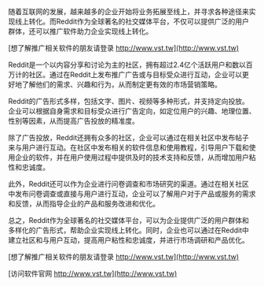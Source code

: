 随着互联网的发展，越来越多的企业开始将业务拓展至线上，并寻求各种途径来实现线上转化。而Reddit作为全球著名的社交媒体平台，不仅可以提供广泛的用户群体，还可以推广软件助力企业实现线上转化。

[想了解推广相关软件的朋友请登录 http://www.vst.tw](http://www.vst.tw)

Reddit是一个以内容分享和讨论为主的社区，拥有超过2.4亿个活跃用户和数以百万计的社区。通过在Reddit上发布推广广告或与目标受众进行互动，企业可以更好地了解他们的需求、兴趣和行为，从而制定更有效的市场营销策略。

Reddit的广告形式多样，包括文字、图片、视频等多种形式，并支持定向投放。企业可以根据自身需求和目标受众进行广告定向，如定位用户的兴趣、地理位置、性别等因素，从而提高广告投放的精准度。

除了广告投放，Reddit还拥有众多的社区，企业可以通过在相关社区中发布帖子来与用户进行互动。在社区中发布相关的软件信息和使用教程，引导用户下载和使用企业的软件，并在用户使用过程中提供及时的技术支持和反馈，从而增加用户粘性和忠诚度。

此外，Reddit还可以作为企业进行问卷调查和市场研究的渠道。通过在相关社区中发布问卷调查或直接与用户进行互动，企业可以了解用户对于产品或服务的需求和反馈，从而指导企业的产品和服务改进和优化。

总之，Reddit作为全球著名的社交媒体平台，可以为企业提供广泛的用户群体和多样化的广告形式，帮助企业实现线上转化。同时，企业也可以通过在Reddit中建立社区和与用户互动，提高用户粘性和忠诚度，并进行市场调研和产品优化。

[想了解推广相关软件的朋友请登录 http://www.vst.tw](http://www.vst.tw)


[访问软件官网 http://www.vst.tw](http://www.vst.tw)
